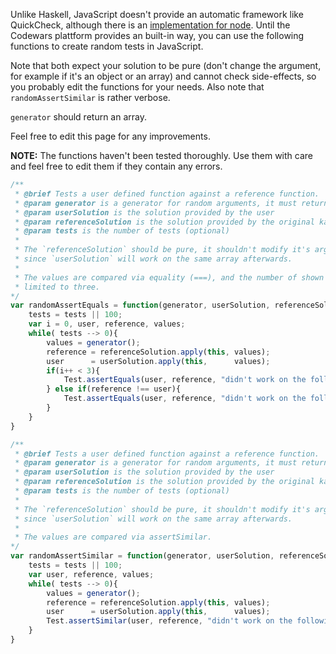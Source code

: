 Unlike Haskell, JavaScript doesn't provide an automatic framework like QuickCheck, although there is an [implementation for node](https://github.com/mcandre/node-quickcheck). Until the Codewars plattform provides an built-in way, you can use the following functions to create random tests in JavaScript.

Note that both expect your solution to be pure (don't change the argument, for example if it's an object or an array) and cannot check side-effects, so you probably edit the functions for your needs. Also note that `randomAssertSimilar` is rather verbose.

`generator` should return an array.

Feel free to edit this page for any improvements.

**NOTE:** The functions haven't been tested thoroughly. Use them with care and feel free to edit them if they contain any errors.

```javascript
/**
 * @brief Tests a user defined function against a reference function.
 * @param generator is a generator for random arguments, it must return an array
 * @param userSolution is the solution provided by the user
 * @param referenceSolution is the solution provided by the original kata author
 * @param tests is the number of tests (optional)
 *
 * The `referenceSolution` should be pure, it shouldn't modify it's arguments, 
 * since `userSolution` will work on the same array afterwards.
 *
 * The values are compared via equality (===), and the number of shown tests is
 * limited to three. 
*/
var randomAssertEquals = function(generator, userSolution, referenceSolution, tests){
	tests = tests || 100;
	var i = 0, user, reference, values;
	while( tests --> 0){
		values = generator();
		reference = referenceSolution.apply(this, values);
		user      = userSolution.apply(this,      values);
		if(i++ < 3){
			Test.assertEquals(user, reference, "didn't work on the following argument array: " + values);
		} else if(reference !== user){
			Test.assertEquals(user, reference, "didn't work on the following argument array: " + values);
		}
	}
}

/**
 * @brief Tests a user defined function against a reference function.
 * @param generator is a generator for random arguments, it must return an array
 * @param userSolution is the solution provided by the user
 * @param referenceSolution is the solution provided by the original kata author
 * @param tests is the number of tests (optional)
 *
 * The `referenceSolution` should be pure, it shouldn't modify it's arguments, 
 * since `userSolution` will work on the same array afterwards.
 *
 * The values are compared via assertSimilar.
*/
var randomAssertSimilar = function(generator, userSolution, referenceSolution, tests){
	tests = tests || 100;
	var user, reference, values;
	while( tests --> 0){
		values = generator();
		reference = referenceSolution.apply(this, values);
		user      = userSolution.apply(this,      values);		
		Test.assertSimilar(user, reference, "didn't work on the following argument array: " + values);		
	}
}
```